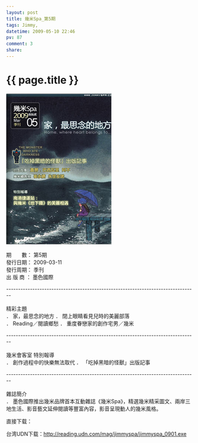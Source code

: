 ```yaml
---
layout: post
title: 幾米Spa_第5期
tags: Jimmy,
datetime: 2009-05-10 22:46
pv: 87
comment: 3
share: 
---
```


{{ page.title }}
================

 <p> </p><p><img small="0" src="/images/d74495ce9465f52793457e10.jpg"                                       /></p><p> 期　　數： 第5期 <br /> 發行日期： 2009-03-11 <br /> 發行周期： 季刊 <br /> 出 版 商 ： 墨色國際 <br /> </p><p>--------------------------------------------------------------------------------<br /> <br /> 精彩主題 <br />． 家，最思念的地方 ． 閉上眼睛看見兒時的美麗部落 <br />． Reading／閱讀鄉愁 ． 重度眷戀家的創作宅男／幾米 <br /> </p><p>--------------------------------------------------------------------------------<br /> <br /> 幾米會客室  特別報導 <br />． 創作過程中的快樂無法取代 ． 「吃掉黑暗的怪獸」出版記事 <br /> </p><p>--------------------------------------------------------------------------------<br /> <br /> 雜誌簡介 <br />． 墨色國際推出幾米品牌首本互動雜誌《幾米Spa》，精選幾米精采圖文、兩岸三地生活、影音藝文延伸閱讀等豐富內容，影音呈現動人的幾米風格。 <br /> </p><p>直接下载：</p><p>台湾UDN下载：<a href="http://reading.udn.com/mag/jimmyspa/jimmyspa_0901.exe">http://reading.udn.com/mag/jimmyspa/jimmyspa_0901.exe</a></p> 

